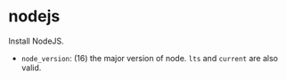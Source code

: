 # nodejs

Install NodeJS.

- `node_version`: (16) the major version of node. `lts` and `current` are also valid.